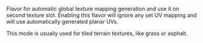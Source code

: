 Flavor for automatic global texture mapping generation and use it on second texture slot. Enabling this flavor will ignore any set UV mapping and will use automatically generated planar UVs.

This mode is usually used for tiled terrain textures, like grass or asphalt.
